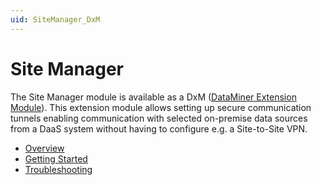 ```yaml
---
uid: SiteManager_DxM
---
```


# Site Manager

The Site Manager module is available as a DxM ([DataMiner Extension Module](xref:DataMinerExtensionModules)).
This extension module allows setting up secure communication tunnels enabling communication with selected on-premise data sources from a DaaS system without having to configure e.g. a Site-to-Site VPN.

- [Overview](xref:SiteManagerOverview)
- [Getting Started](xref:SiteManagerGettingStarted)
- [Troubleshooting](xref:SiteManagerTroubleshooting)
